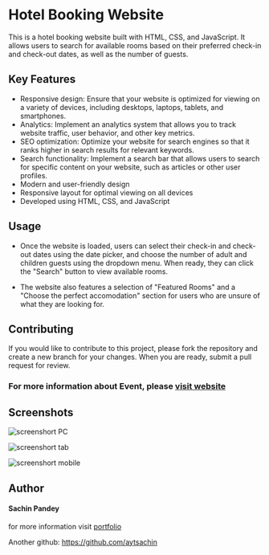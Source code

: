 
# Hotel Booking Website
This is a hotel booking website built with HTML, CSS, and JavaScript. It allows users to search for available rooms based on their preferred check-in and check-out dates, as well as the number of guests.

## Key Features
- Responsive design: Ensure that your website is optimized for viewing on a variety of devices, including desktops, laptops, tablets, and smartphones.
- Analytics: Implement an analytics system that allows you to track website traffic, user behavior, and other key metrics.
- SEO optimization: Optimize your website for search engines so that it ranks higher in search results for relevant keywords.
- Search functionality: Implement a search bar that allows users to search for specific content on your website, such as articles or other user profiles.
- Modern and user-friendly design
- Responsive layout for optimal viewing on all devices
- Developed using HTML, CSS, and JavaScript

## Usage
- Once the website is loaded, users can select their check-in and check-out dates using the date picker, and choose the number of adult and children guests using the dropdown menu. When ready, they can click the "Search" button to view available rooms.

- The website also features a selection of "Featured Rooms" and a "Choose the perfect accomodation" section for users who are unsure of what they are looking for.

## Contributing
If you would like to contribute to this project, please fork the repository and create a new branch for your changes. When you are ready, submit a pull request for review.

### For more information about Event, please [visit website](https://sachin12031999.github.io/event-managment/event.html)

## Screenshots
![screenshort PC](screenshort/pc.png)

![screenshort tab](screenshort/pc.png)

![screenshort mobile](screenshort/pc.png)

## Author

#### Sachin Pandey

for more information visit [portfolio](http://sachinpandey.online/)

Another github: https://github.com/aytsachin

